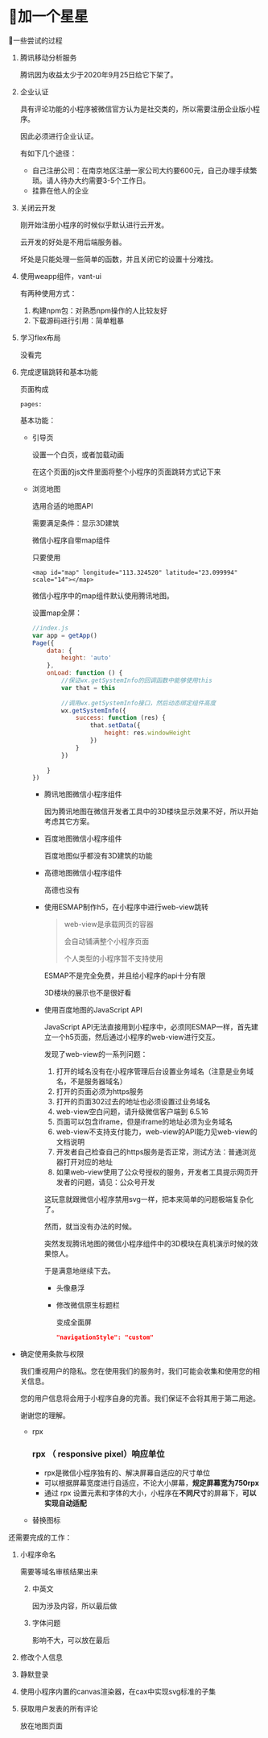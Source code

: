 # 🌟加一个星星



:tanabata_tree:一些尝试的过程

1. 腾讯移动分析服务

   腾讯因为收益太少于2020年9月25日给它下架了。

2. 企业认证

   具有评论功能的小程序被微信官方认为是社交类的，所以需要注册企业版小程序。

   因此必须进行企业认证。

   有如下几个途径：

   - 自己注册公司：在南京地区注册一家公司大约要600元，自己办理手续繁琐。请人待办大约需要3-5个工作日。
   - 挂靠在他人的企业

3. 关闭云开发

   刚开始注册小程序的时候似乎默认进行云开发。

   云开发的好处是不用后端服务器。

   坏处是只能处理一些简单的函数，并且关闭它的设置十分难找。

4. 使用weapp组件，vant-ui

   有两种使用方式：

   1. 构建npm包：对熟悉npm操作的人比较友好
   2. 下载源码进行引用：简单粗暴

5. 学习flex布局

   没看完

6. 完成逻辑跳转和基本功能

   页面构成

   ```
   pages:
   
   ```

   基本功能：

   

   - 引导页

     设置一个白页，或者加载动画

     在这个页面的js文件里面将整个小程序的页面跳转方式记下来

   - 浏览地图

     选用合适的地图API

     需要满足条件：显示3D建筑

     微信小程序自带map组件

     只要使用

     ``` wxml
     <map id="map" longitude="113.324520" latitude="23.099994" scale="14"></map>
     ```

     微信小程序中的map组件默认使用腾讯地图。

     设置map全屏：

     ``` js
     //index.js
     var app = getApp()
     Page({
         data: {
             height: 'auto'
         },
         onLoad: function () {
             //保证wx.getSystemInfo的回调函数中能够使用this
             var that = this
      
             //调用wx.getSystemInfo接口，然后动态绑定组件高度
             wx.getSystemInfo({
                 success: function (res) {
                     that.setData({
                         height: res.windowHeight
                     })
                 }
             })
      
         }
     })
     ```

     - 腾讯地图微信小程序组件

       因为腾讯地图在微信开发者工具中的3D楼块显示效果不好，所以开始考虑其它方案。

     - 百度地图微信小程序组件

       百度地图似乎都没有3D建筑的功能

     - 高德地图微信小程序组件

       高德也没有

     - 使用ESMAP制作h5，在小程序中进行web-view跳转

       > web-view是承载网页的容器
       >
       > 会自动铺满整个小程序页面
       >
       > 个人类型的小程序暂不支持使用

       ESMAP不是完全免费，并且给小程序的api十分有限

       3D楼块的展示也不是很好看

     - 使用百度地图的JavaScript API

       JavaScript API无法直接用到小程序中，必须同ESMAP一样，首先建立一个h5页面，然后通过小程序的web-view进行交互。

       发现了web-view的一系列问题：

       1. 打开的域名没有在小程序管理后台设置业务域名（注意是业务域名，不是服务器域名） 
       2. 打开的页面必须为https服务
       3. 打开的页面302过去的地址也必须设置过业务域名
       4. web-view空白问题，请升级微信客户端到 6.5.16
       5. 页面可以包含iframe，但是iframe的地址必须为业务域名
       6. web-view不支持支付能力，web-view的API能力见web-view的文档说明
       7. 开发者自己检查自己的https服务是否正常，测试方法：普通浏览器打开对应的地址
       8. 如果web-view使用了公众号授权的服务，开发者工具提示网页开发者的问题，请见：公众号开发

       这玩意就跟微信小程序禁用svg一样，把本来简单的问题极端复杂化了。

       然而，就当没有办法的时候。

       突然发现腾讯地图的微信小程序组件中的3D模块在真机演示时候的效果惊人。

       于是满意地继续下去。

       - 头像悬浮

       - 修改微信原生标题栏

         变成全面屏 

         ``` json
         "navigationStyle": "custom"
         ```

     
- 确定使用条款与权限
  
  我们重视用户的隐私。您在使用我们的服务时，我们可能会收集和使用您的相关信息。
  
  您的用户信息将会用于小程序自身的完善。我们保证不会将其用于第二用途。
  
  谢谢您的理解。
  
     - rpx
     
       ### rpx （ responsive pixel）响应单位
     
       - rpx是微信小程序独有的、解决屏幕自适应的尺寸单位
       - 可以根据屏幕宽度进行自适应，不论大小屏幕，**规定屏幕宽为750rpx**
       - 通过 rpx 设置元素和字体的大小，小程序在**不同尺寸**的屏幕下，**可以实现自动适配**
  
  
  
  
  
  - 替换图标
  
     



还需要完成的工作：

1. 小程序命名

   需要等域名审核结果出来

   2. 中英文
   
      因为涉及内容，所以最后做
   
   3. 字体问题
   
      影响不大，可以放在最后
   
   

2. 修改个人信息

3. 静默登录




8. 使用小程序内置的canvas渲染器，在cax中实现svg标准的子集

9. 获取用户发表的所有评论

   放在地图页面

